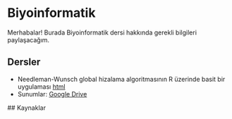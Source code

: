# Biyoinformatik

Merhabalar! Burada Biyoinformatik dersi hakkında gerekli bilgileri paylaşacağım.

## Dersler

+ Needleman-Wunsch global hizalama algoritmasının R üzerinde basit bir uygulaması [html](needleman_wunsch.html)
+ Sunumlar: [Google Drive](https://drive.google.com/drive/folders/1ljvPpShbWLjfh8N2CEKOV9HAHdWuV7o9?usp=sharing)

## Kaynaklar


